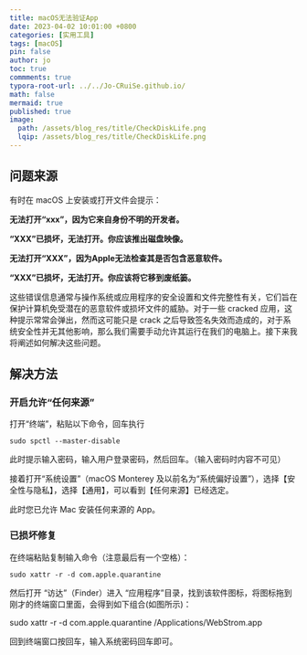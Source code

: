 ```yaml
---
title: macOS无法验证App
date: 2023-04-02 10:01:00 +0800
categories: [实用工具]
tags: [macOS]
pin: false
author: jo
toc: true
commments: true
typora-root-url: ../../Jo-CRuiSe.github.io/
math: false
mermaid: true
published: true
image:
  path: /assets/blog_res/title/CheckDiskLife.png
  lqip: /assets/blog_res/title/CheckDiskLife.png
---
```


## 问题来源

有时在 macOS 上安装或打开文件会提示：

**无法打开“xxx”，因为它来自身份不明的开发者。**

**“XXX”已损坏，无法打开。你应该推出磁盘映像。**

**无法打开“XXX”，因为Apple无法检查其是否包含恶意软件。**

**“XXX”已损坏，无法打开。你应该将它移到废纸篓。**

这些错误信息通常与操作系统或应用程序的安全设置和文件完整性有关，它们旨在保护计算机免受潜在的恶意软件或损坏文件的威胁。对于一些 cracked 应用，这种提示常常会弹出，然而这可能只是 crack 之后导致签名失效而造成的，对于系统安全性并无其他影响，那么我们需要手动允许其运行在我们的电脑上。接下来我将阐述如何解决这些问题。

## 解决方法

### 开启允许“任何来源”

打开“终端”，粘贴以下命令，回车执行

```shell
sudo spctl --master-disable
```

此时提示输入密码，输入用户登录密码，然后回车。（输入密码时内容不可见）

接着打开“系统设置”（macOS Monterey 及以前名为“系统偏好设置”），选择【安全性与隐私】，选择【通用】，可以看到【任何来源】已经选定。

此时您已允许 Mac 安装任何来源的 App。

### 已损坏修复

在终端粘贴复制输入命令（注意最后有一个空格）：

```shell
sudo xattr -r -d com.apple.quarantine 
```

然后打开 “访达”（Finder）进入 “应用程序”目录，找到该软件图标，将图标拖到刚才的终端窗口里面，会得到如下组合(如图所示)：

sudo xattr -r -d com.apple.quarantine /Applications/WebStrom.app

回到终端窗口按回车，输入系统密码回车即可。